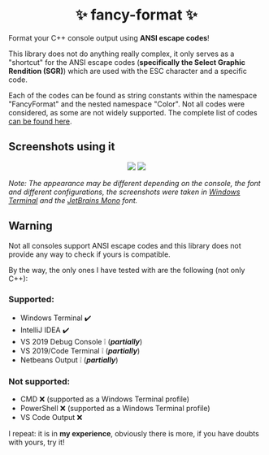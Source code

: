 <h1 align="center"> ✨ fancy-format ✨ </h1>

Format your C++ console output using **ANSI escape codes**!

This library does not do anything really complex, it only serves as a "shortcut" for the ANSI escape codes (**specifically the Select Graphic Rendition (SGR)**) which are used with the ESC character and a specific code.

Each of the codes can be found as string constants within the namespace "FancyFormat" and the nested namespace "Color".
Not all codes were considered, as some are not widely supported.
The complete list of codes [can be found here](https://en.wikipedia.org/wiki/ANSI_escape_code#SGR_(Select_Graphic_Rendition)_parameters).

## Screenshots using it
<p align="center">
  <img src="https://user-images.githubusercontent.com/54688495/124041754-1cd24f00-d9cd-11eb-8c5f-a5c346e0f7b0.png">
  <img src="https://user-images.githubusercontent.com/54688495/124044607-6756ca00-d9d3-11eb-9d0e-d7b8d99c9ae2.png">
</p>

_Note: The appearance may be different depending on the console, the font and different configurations, the screenshots were taken in [Windows Terminal](https://github.com/microsoft/terminal) and the [JetBrains Mono](https://www.jetbrains.com/lp/mono/) font._

## Warning
Not all consoles support ANSI escape codes and this library does not provide any way to check if yours is compatible.

By the way, the only ones I have tested with are the following (not only C++):
### Supported:
- Windows Terminal ✔️
- IntelliJ IDEA ✔️
- VS 2019 Debug Console ❕ (_**partially**_)
- VS 2019/Code Terminal ❕ (_**partially**_)
- Netbeans Output ❕ (_**partially**_)
### Not supported:
- CMD ❌ (supported as a Windows Terminal profile)
- PowerShell ❌ (supported as a Windows Terminal profile)
- VS Code Output ❌

I repeat: it is in **my experience**, obviously there is more, if you have doubts with yours, try it!
